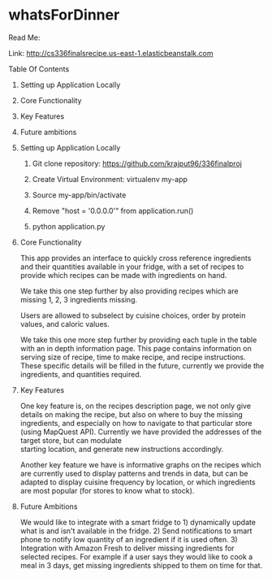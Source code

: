 # whatsForDinner
Read Me:

Link: http://cs336finalsrecipe.us-east-1.elasticbeanstalk.com

Table Of Contents 

1. Setting up Application Locally
2. Core Functionality
3. Key Features
4. Future ambitions 


1. Setting up Application Locally

	1. Git clone repository: https://github.com/krajput96/336finalproj

	2. Create Virtual Environment: virtualenv my-app

	3. Source my-app/bin/activate

	4. Remove "host = '0.0.0.0'" from application.run()

	5. python application.py

2. Core Functionality
	
	This app provides an interface to quickly cross reference ingredients and
	their quantities available in your fridge, with a set of recipes to provide 
	which recipes can be made with ingredients on hand. 

	We take this one step further by also providing recipes which are missing 1,
 	2, 3 ingredients missing. 

	Users are allowed to subselect by cuisine choices, order by protein values,
	and caloric values. 

	We take this one more step further by providing each tuple in the table 
	with an in depth information page. This page contains information on serving
	size of recipe, time to make recipe, and recipe instructions. These specific 
	details will be filled in the future, currently we provide the ingredients,
	and quantities required. 

3. Key Features
	
	One key feature is, on the recipes description page, we not only give details
	on making the recipe, but also on where to buy the missing ingredients, and 
	especially on how to navigate to that particular store (using MapQuest API). 
	Currently we have provided the addresses of the target store, but can modulate	      
	starting location, and generate new instructions accordingly. 

	Another key feature we have is informative graphs on the recipes which are 
	currently used to display patterns and trends in data, but can be adapted to
	display cuisine frequency by location, or which ingredients are most popular
	(for stores to know what to stock). 

4. Future Ambitions

	We would like to integrate with a smart fridge to 1) dynamically update what
	is and isn't available in the fridge. 2) Send notifications to smart phone
	to notify low quantity of an ingredient if it is used often. 3) Integration 
	with Amazon Fresh to deliver missing ingredients for selected recipes. For 
	example if a user says they would like to cook a meal in 3 days, get missing
	ingredients shipped to them on time for that. 
